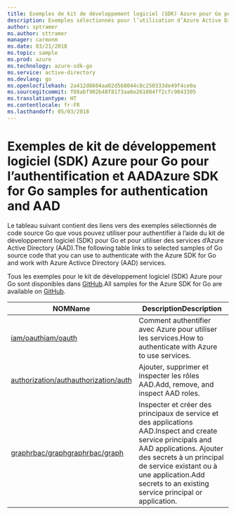 ```yaml
---
title: Exemples de kit de développement logiciel (SDK) Azure pour Go pour l’authentification et AAD
description: Exemples sélectionnés pour l’utilisation d’Azure Active Directory (AAD) et l’authentification à partir du kit de développement logiciel (SDK) Azure pour Go.
author: sptramer
ms.author: sttramer
manager: carmonm
ms.date: 03/21/2018
ms.topic: sample
ms.prod: azure
ms.technology: azure-sdk-go
ms.service: active-directory
ms.devlang: go
ms.openlocfilehash: 2a412d8604aa02d568044c8c250333de49f4ce0a
ms.sourcegitcommit: f08abf902b48f8173aa6e261084ff2cfc9043305
ms.translationtype: HT
ms.contentlocale: fr-FR
ms.lasthandoff: 05/03/2018
---
```

# <a name="azure-sdk-for-go-samples-for-authentication-and-aad"></a><span data-ttu-id="311b6-103">Exemples de kit de développement logiciel (SDK) Azure pour Go pour l’authentification et AAD</span><span class="sxs-lookup"><span data-stu-id="311b6-103">Azure SDK for Go samples for authentication and AAD</span></span>

<span data-ttu-id="311b6-104">Le tableau suivant contient des liens vers des exemples sélectionnés de code source Go que vous pouvez utiliser pour authentifier à l’aide du kit de développement logiciel (SDK) pour Go et pour utiliser des services d’Azure Active Directory (AAD).</span><span class="sxs-lookup"><span data-stu-id="311b6-104">The following table links to selected samples of Go source code that you can use to authenticate with the Azure SDK for Go and work with Azure Activce Directory (AAD) services.</span></span> 

<span data-ttu-id="311b6-105">Tous les exemples pour le kit de développement logiciel (SDK) Azure pour Go sont disponibles dans [GitHub](https://github.com/Azure-Samples/azure-sdk-for-go-samples).</span><span class="sxs-lookup"><span data-stu-id="311b6-105">All samples for the Azure SDK for Go are available on [GitHub](https://github.com/Azure-Samples/azure-sdk-for-go-samples).</span></span>

| <span data-ttu-id="311b6-106">NOM</span><span class="sxs-lookup"><span data-stu-id="311b6-106">Name</span></span> | <span data-ttu-id="311b6-107">Description</span><span class="sxs-lookup"><span data-stu-id="311b6-107">Description</span></span> |
|------|-------------|
| [<span data-ttu-id="311b6-108">iam/oauth</span><span class="sxs-lookup"><span data-stu-id="311b6-108">iam/oauth</span></span>](https://github.com/Azure-Samples/azure-sdk-for-go-samples/blob/master/iam/oauth.go) | <span data-ttu-id="311b6-109">Comment authentifier avec Azure pour utiliser les services.</span><span class="sxs-lookup"><span data-stu-id="311b6-109">How to authenticate with Azure to use services.</span></span> |
| [<span data-ttu-id="311b6-110">authorization/auth</span><span class="sxs-lookup"><span data-stu-id="311b6-110">authorization/auth</span></span>](https://github.com/Azure-Samples/azure-sdk-for-go-samples/blob/master/authorization/auth.go) | <span data-ttu-id="311b6-111">Ajouter, supprimer et inspecter les rôles AAD.</span><span class="sxs-lookup"><span data-stu-id="311b6-111">Add, remove, and inspect AAD roles.</span></span> |
| [<span data-ttu-id="311b6-112">graphrbac/graph</span><span class="sxs-lookup"><span data-stu-id="311b6-112">graphrbac/graph</span></span>](https://github.com/Azure-Samples/azure-sdk-for-go-samples/blob/master/graphrbac/graph.go) | <span data-ttu-id="311b6-113">Inspecter et créer des principaux de service et des applications AAD.</span><span class="sxs-lookup"><span data-stu-id="311b6-113">Inspect and create service principals and AAD applications.</span></span> <span data-ttu-id="311b6-114">Ajouter des secrets à un principal de service existant ou à une application.</span><span class="sxs-lookup"><span data-stu-id="311b6-114">Add secrets to an existing service principal or application.</span></span> |
